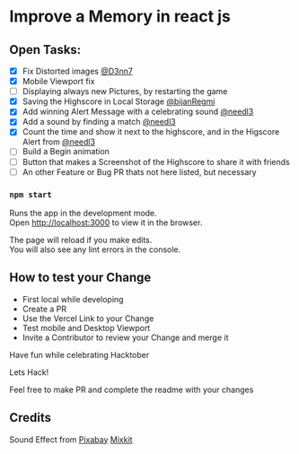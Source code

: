 # Improve a Memory in react js

## Open Tasks:

- [x] Fix Distorted images [@D3nn7](https://github.com/D3nn7)
- [x] Mobile Viewport fix 
- [ ] Displaying always new Pictures, by restarting the game
- [x] Saving the Highscore in Local Storage [@bijanRegmi](https://github.com/BijanRegmi)
- [x] Add winning Alert Message with a celebrating sound [@needl3](https://github.com/needl3)
- [x] Add a sound by finding a match [@needl3](https://github.com/needl3)
- [x] Count the time and show it next to the highscore, and in the Higscore Alert from [@needl3](https://github.com/needl3)
- [ ] Build a Begin animation
- [ ] Button that makes a Screenshot of the Highscore to share it with friends
- [ ] An other Feature or Bug PR thats not here listed, but necessary

### `npm start`

Runs the app in the development mode.\
Open [http://localhost:3000](http://localhost:3000) to view it in the browser.

The page will reload if you make edits.\
You will also see any lint errors in the console.


## How to test your Change

- First local while developing
- Create a PR
- Use the Vercel Link to your Change 
- Test mobile and Desktop Viewport
- Invite a Contributor to review your Change and merge it

Have fun while celebrating Hacktober
 
Lets Hack!


Feel free to make PR and complete the readme with your changes

## Credits
Sound Effect from
<a href="https://pixabay.com/?utm_source=link-attribution&amp;utm_medium=referral&amp;utm_campaign=music&amp;utm_content=6826">Pixabay</a>
<a href="https://mixkit.co">Mixkit</a>